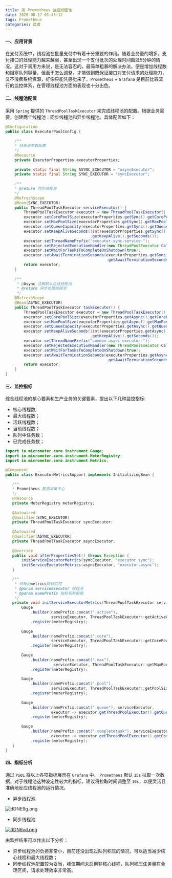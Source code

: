 ```yaml
---
title: 用 Prometheus 监控线程池
date: 2020-08-17 01:45:12
tags: Prometheus
categories: 运维
---
```


#### 一、应用背景

在支付系统中，线程池在批量支付中有着十分重要的作用。随着业务量的增多，支付接口的处理能力越来越弱，甚至出现一个支付批次的处理时间超过5分钟的情况。这对于调用方来说，是无法容忍的。最简单粗暴的解决办法，便是增加线程数和阻塞队列容量。但至于怎么调整，才能做到既保证接口对支付请求的处理能力，又不浪费系统资源，好像只能凭感觉来了。`Prometheus` + `Grafana` 是目前比较流行的监控体系，在管理线程池方面的表现也十分出色。

#### 二、线程池配置

采用 `Spring` 提供的 `ThreadPoolTaskExecutor` 来完成线程池的配置。根据业务需要，创建两个线程池：同步线程池和异步线程池。具体配置如下：

```java
@Configuration
public class ExecutorPoolConfig {
    
    /**
    * 线程池参数配置
    */
    @Resource
    private ExecutorProperties executorProperties;
    
    private static final String ASYNC_EXECUTOR = "asyncExecutor";
    private static final String SYNC_EXECUTOR = "syncExecutor";
    
    /**
    * @return 同步线程池
    */
    @RefreshScope
    @Bean(SYNC_EXECUTOR)
    public ThreadPoolTaskExecutor serviceExecutor() {
        ThreadPoolTaskExecutor executor = new ThreadPoolTaskExecutor();
        executor.setCorePoolSize(executorProperties.getSync().getCorePoolSize());
        executor.setMaxPoolSize(executorProperties.getSync().getMaxPoolSize());
        executor.setQueueCapacity(executorProperties.getSync().getQueueCapacity());
        executor.setKeepAliveSeconds((int)executorProperties.getSync()
                                     .getKeepAlive().getSeconds());
        executor.setThreadNamePrefix("executor-sync-service-");
        executor.setRejectedExecutionHandler(new ThreadPoolExecutor.CallerRunsPolicy());
        executor.setWaitForTasksToCompleteOnShutdown(true);
        executor.setAwaitTerminationSeconds(executorProperties.getSync()
                                            .getAwaitTerminationSeconds());
        return executor;
    }
    
    /**
     * @Async 注解默认走该线程池
     * @return 异步处理线程池
     */
    @RefreshScope
    @Bean(ASYNC_EXECUTOR)
	public ThreadPoolTaskExecutor taskExecutor() {
        ThreadPoolTaskExecutor executor = new ThreadPoolTaskExecutor();
        executor.setCorePoolSize(executorProperties.getAsync().getCorePoolSize());
        executor.setMaxPoolSize(executorProperties.getAsync().getMaxPoolSize());
        executor.setQueueCapacity(executorProperties.getAsync().getQueueCapacity());
        executor.setKeepAliveSeconds((int)executorProperties.getAsync()
                                     .getKeepAlive().getSeconds());
        executor.setThreadNamePrefix("common-async-executor-");
        executor.setRejectedExecutionHandler(new ThreadPoolExecutor.CallerRunsPolicy());
        executor.setWaitForTasksToCompleteOnShutdown(true);
        executor.setAwaitTerminationSeconds(executorProperties.getAsync()
                                            .getAwaitTerminationSeconds());
        return executor;
    }
}
```

#### 三、监控指标

综合线程池的核心要素和生产业务的关键要素，提出以下几种监控指标:

* 核心线程数;
* 最大线程数；
* 活跃线程数；
* 当前线程数；
* 队列中任务数；
* 已完成任务数； 

 ```java
import io.micrometer.core.instrument.Gauge;
import io.micrometer.core.instrument.MeterRegistry;
import io.micrometer.core.instrument.Metrics;

@Component
public class ExecutorMetricsSupport implements InitializingBean {
    
    /**
    * Prometheus 数据采集中心
    */
    @Resource
    private MeterRegistry meterRegistry;
    
    @Autowired
    @Qualifier(SYNC_EXECUTOR)
    private ThreadPoolTaskExecutor syncExecutor;
    
    @Autowired
    @Qualifier(ASYNC_EXECUTOR)
    private ThreadPoolTaskExecutor asyncExecutor;
    
    @Override
    public void afterPropertiesSet() throws Exception {
        initServiceExecutorMetrics(syncExecutor, "executor.sync");
        initServiceExecutorMetrics(asyncExecutor, "executor.async");
    }

    /**
     * 线程池metrics指标监控
     * @param serviceExecutor 线程池
     * @param namePrefix 指标名称前缀
     */
    private void initServiceExecutorMetrics(ThreadPoolTaskExecutor serviceExecutor, String namePrefix) {
        Gauge
            .builder(namePrefix.concat(".active"),
                     serviceExecutor, ThreadPoolTaskExecutor::getActiveCount)
            .register(meterRegistry);
        
        Gauge
            .builder(namePrefix.concat(".core"),
                     serviceExecutor, ThreadPoolTaskExecutor::getCorePoolSize)
            .register(meterRegistry);
        
        Gauge
            .builder(namePrefix.concat(".max"),
                      serviceExecutor, ThreadPoolTaskExecutor::getMaxPoolSize)
            .register(meterRegistry);
        
        Gauge
            .builder(namePrefix.concat(".pool"),
                     serviceExecutor, ThreadPoolTaskExecutor::getPoolSize)
            .register(meterRegistry);
        
        Gauge
            .builder(namePrefix.concat(".queue"), serviceExecutor,
                     executor -> executor.getThreadPoolExecutor().getQueue().size())
            .register(meterRegistry);
        
        Gauge
            .builder(namePrefix.concat(".completetask"), serviceExecutor,
                     executor -> executor.getThreadPoolExecutor().getCompletedTaskCount())
            .register(meterRegistry);
    }
}
 ```

#### 四、指标分析

通过 `PSQL` 将以上各项指标展示在 `Grafana` 中。 `Prometheus` 默认 `15s` 拉取一次数据，对于线程池这种波定性较大的指标，建议将拉取时间调整至 `10s`，以便灵活且准确地反应线程池的运行情况。

* 异步线程池

![dDNE9g.png](https://s1.ax1x.com/2020/08/24/dDNE9g.png)

* 同步线程池

[![dDN6vd.png](https://s1.ax1x.com/2020/08/24/dDN6vd.png)](https://imgchr.com/i/dDN6vd)

由监控结果可以作出以下分析：

* 异步线程池的负担非常小，目前还没出现过队列积压的情况，可以适当减少核心线程和最大线程数；
* 同步线程池配置较为妥当，峰值期间未启用非核心线程，队列积压任务量在合理区间，请求处理效率非常高。